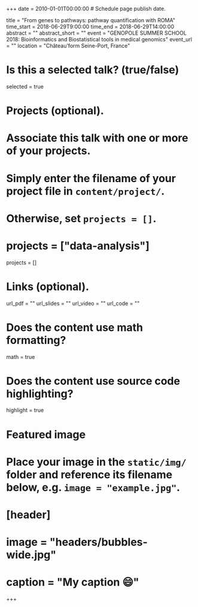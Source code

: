 +++
date = 2010-01-01T00:00:00  # Schedule page publish date.

title = "From genes to pathways: pathway quantification with ROMA"
time_start = 2018-06-29T9:00:00
time_end = 2018-06-29T14:00:00
abstract = ""
abstract_short = ""
event = "GENOPOLE SUMMER SCHOOL 2018: Bioinformatics and Biostatistical tools in medical genomics"
event_url = ""
location = "Château’form Seine-Port, France"

# Is this a selected talk? (true/false)
selected = true

# Projects (optional).
#   Associate this talk with one or more of your projects.
#   Simply enter the filename of your project file in `content/project/`.
#   Otherwise, set `projects = []`.
# projects = ["data-analysis"]
projects = []

# Links (optional).
url_pdf = ""
url_slides = ""
url_video = ""
url_code = ""

# Does the content use math formatting?
math = true

# Does the content use source code highlighting?
highlight = true

# Featured image
# Place your image in the `static/img/` folder and reference its filename below, e.g. `image = "example.jpg"`.
# [header]
# image = "headers/bubbles-wide.jpg"
# caption = "My caption :smile:"

+++
